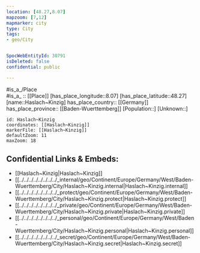 ```yaml
---
location: [48.27,8.07] 
mapzoom: [7,12] 
mapmarker: city 
type: City
tags:
- geo/City


SpocWebEntityId: 30791
isDeleted: false
confidential: public

---
```

#is_a_/Place  
#is_a_ :: [[Place]] 
[has_place_longitude::8.07] 
[has_place_latitude::48.27] 
[name::Haslach~Kinzig] 
has_place_country:: [[Germany]]  
has_place_province:: [[Baden-Wuerttemberg]] 
[Population::] 
[Unknown::] 


```leaflet
id: Haslach~Kinzig
coordinates: [[Haslach~Kinzig]] 
markerFile: [[Haslach~Kinzig]] 
defaultZoom: 11 
maxZoom: 18
```


## Confidential Links & Embeds: 
- [[Haslach~Kinzig|Haslach~Kinzig]]  
- [[../../../../../../../../_internal/geo/Continent/Europe/Germany/West/Baden-Wuerttemberg/City/Haslach~Kinzig.internal|Haslach~Kinzig.internal]] 
- [[../../../../../../../../_protect/geo/Continent/Europe/Germany/West/Baden-Wuerttemberg/City/Haslach~Kinzig.protect|Haslach~Kinzig.protect]] 
- [[../../../../../../../../_private/geo/Continent/Europe/Germany/West/Baden-Wuerttemberg/City/Haslach~Kinzig.private|Haslach~Kinzig.private]] 
- [[../../../../../../../../_personal/geo/Continent/Europe/Germany/West/Baden-Wuerttemberg/City/Haslach~Kinzig.personal|Haslach~Kinzig.personal]] 
- [[../../../../../../../../_secret/geo/Continent/Europe/Germany/West/Baden-Wuerttemberg/City/Haslach~Kinzig.secret|Haslach~Kinzig.secret]] 
